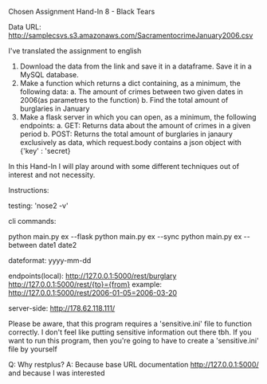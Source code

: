 Chosen Assignment Hand-In 8 - Black Tears

Data URL: http://samplecsvs.s3.amazonaws.com/SacramentocrimeJanuary2006.csv

I've translated the assignment to english

1. Download the data from the link and save it in a dataframe. Save it in a MySQL database.
2. Make a function which returns a dict containing, as a minimum, the following data:
   a. The amount of crimes between two given dates in 2006(as parametres to the function)
   b. Find the total amount of burglaries in January
3. Make a flask server in which you can open, as a minimum, the following endpoints:
   a. GET: Returns data about the amount of crimes in a given period
   b. POST: Returns the total amount of burglaries in janaury exclusively as data, which request.body contains a json object with {'key' : 'secret}

In this Hand-In I will play around with some different techniques out of interest and not necessity.

Instructions:

testing: 'nose2 -v'

cli commands:

python main.py ex --flask
python main.py ex --sync
python main.py ex --between date1 date2

dateformat: yyyy-mm-dd

endpoints(local):
http://127.0.0.1:5000/rest/burglary
http://127.0.0.1:5000/rest/{to}={from}
example:
http://127.0.0.1:5000/rest/2006-01-05=2006-03-20

server-side: http://178.62.118.111/

Please be aware, that this program requires a 'sensitive.ini' file to function correctly.
I don't feel like putting sensitive information out there tbh.
If you want to run this program, then you're going to have to create a 'sensitive.ini' file by yourself

Q: Why restplus?
A: Because base URL documentation http://127.0.0.1:5000/ and because I was interested
